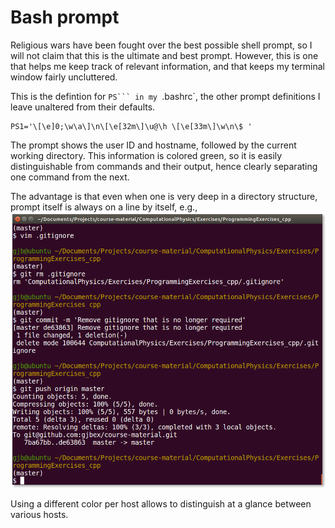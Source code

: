 # Bash prompt

Religious wars have been fought over the best possible shell prompt, so I
will not claim that this is the ultimate and best prompt.  However, this
is one that helps me keep track of relevant information, and that keeps
my terminal window fairly uncluttered.

This is the defintion for `PS``` in my `.bashrc`, the other prompt
definitions I leave unaltered from their defaults.
```
PS1='\[\e]0;\w\a\]\n\[\e[32m\]\u@\h \[\e[33m\]\w\n\$ '
```

The prompt shows the user ID and hostname, followed by the current working
directory. This information is colored green, so it is easily
distinguishable from commands and their output, hence clearly separating
one command from the next.

The advantage is that even when one is very deep in a directory structure,
prompt itself is always on a line by itself, e.g.,
![terminal view](bash_ps1.png "Bash in terminal")

Using a different color per host allows to distinguish at a glance
between various hosts.
